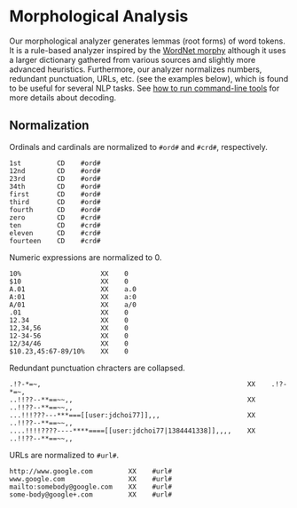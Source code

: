 # Morphological Analysis

Our morphological analyzer generates lemmas (root forms) of word tokens. It is a rule-based analyzer inspired by the [WordNet morphy](http://wordnet.princeton.edu/man/morphy.7WN.html) although it uses a larger dictionary gathered from various sources and slightly more advanced heuristics. Furthermore, our analyzer normalizes numbers, redundant punctuation, URLs, etc. (see the examples below), which is found to be useful for several NLP tasks. See [how to run command-line tools](md/quick_start/command_line_tools.md) for more details about decoding.

## Normalization

Ordinals and cardinals are normalized to `#ord#` and `#crd#`, respectively.

	1st         CD    #ord#
	12nd        CD    #ord#
	23rd        CD    #ord#
	34th        CD    #ord#
	first       CD    #ord#
	third       CD    #ord#
	fourth      CD    #ord#
	zero        CD    #crd#
	ten         CD    #crd#
	eleven      CD    #crd#
	fourteen    CD    #crd#
	
Numeric expressions are normalized to 0.

	10%                    XX    0
	$10                    XX    0
	A.01                   XX    a.0
	A:01                   XX    a:0
	A/01                   XX    a/0
	.01                    XX    0
	12.34                  XX    0
	12,34,56               XX    0
	12-34-56               XX    0
	12/34/46               XX    0
	$10.23,45:67-89/10%    XX    0
	
Redundant punctuation chracters are collapsed.

	.!?-*=~,                                                    XX    .!?-*=~,
	..!!??--**==~~,,                                            XX    ..!!??--**==~~,,
	...!!!???---***===[[user:jdchoi77]],,,                      XX    ..!!??--**==~~,,
	....!!!!????----****====[[user:jdchoi77|1384441338]],,,,    XX    ..!!??--**==~~,,
	
URLs are normalized to `#url#`.

	http://www.google.com         XX    #url#
	www.google.com                XX    #url#
	mailto:somebody@google.com    XX    #url#
	some-body@google+.com         XX    #url#
